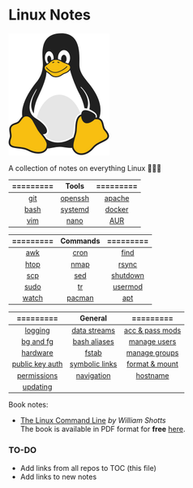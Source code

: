 # Linux Notes 

![Linux Penguin Logo](img/penguin.png)

A collection of notes on everything Linux 🐧🐧🐧

| ========= | Tools | ========= |
| :-------: | :-------: | :-------: |
| [git](tools/git/README.md) | [openssh](tools/openssh/README.md) | [apache](tools/apache.md) |
| [bash](tools/bash/README.md) | [systemd](tools/systemd/README.md) | [docker](tools/docker/README.md) |
| [vim](tools/vim/README.md) | [nano](tools/nano.md) | [AUR](tools/aur.md) |

| ========= | Commands | ========= |
| :-------: | :-------: | :-------: |
| [awk](commands/awk.md) | [cron](commands/cron.md) | [find](commands/find.md) |
| [htop](commands/htop.md) | [nmap](commands/nmap.md) | [rsync](commands/rsync.md) |
| [scp](commands/scp.md) | [sed](commands/sed.md) | [shutdown](commands/shutdown.md) |
| [sudo](commands/sudo.md) | [tr](commands/tr.md) | [usermod](commands/usermod.md) |
| [watch](commands/watch.md) | [pacman](commands/pacman.md) | [apt](commands/apt.md) |

| ========= | General | ========= |
| :-------: | :-------: | :-------: |
| [logging](misc/logging.md) | [data streams](misc/data-streams.md) | [acc & pass mods](misc/user_acc_and_pass_exp.md) |
| [bg and fg](misc/bg_fg.md) | [bash aliases](misc/bash_aliases.md) | [manage users](misc/user_mgmt.md)|
| [hardware](misc/hw.md) | [fstab](misc/fstab.md) | [manage groups](misc/group_mgmt.md) |
| [public key auth](misc/pub_key.md) | [symbolic links](misc/sym_links.md) | [format & mount](misc/volume_mgmt.md) |
| [permissions](misc/permissions.md) | [navigation](misc/navigation.md) | [hostname](misc/hostname.md) |
| [updating](misc/updating.md) | | |

Book notes:

- [The Linux Command Line](book-tlcl/00-intro.md) *by William Shotts*  
  The book is available in PDF format for **free**
  [here](https://www.linuxcommand.org/tlcl.php).

### TO-DO

- Add links from all repos to TOC (this file)
- Add links to new notes
